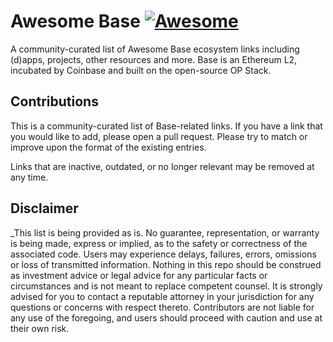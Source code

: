 # Awesome Base [![Awesome](https://awesome.re/badge.svg)](https://awesome.re)

A community-curated list of Awesome Base ecosystem links including (d)apps,
projects, other resources and more. Base is an Ethereum L2, incubated by
Coinbase and built on the open-source OP Stack.

## Contributions

This is a community-curated list of Base-related links. If you have a link that
you would like to add, please open a pull request. Please try to match or
improve upon the format of the existing entries.

Links that are inactive, outdated, or no longer relevant may be removed at
any time.

## Disclaimer

_This list is being provided as is. No guarantee, representation, or warranty is
being made, express or implied, as to the safety or correctness of the
associated code. Users may experience delays, failures, errors, omissions or
loss of transmitted information. Nothing in this repo should be construed as
investment advice or legal advice for any particular facts or circumstances and
is not meant to replace competent counsel. It is strongly advised for you to
contact a reputable attorney in your jurisdiction for any questions or concerns
with respect thereto. Contributors are not liable for any use of the foregoing,
and users should proceed with caution and use at their own risk.
